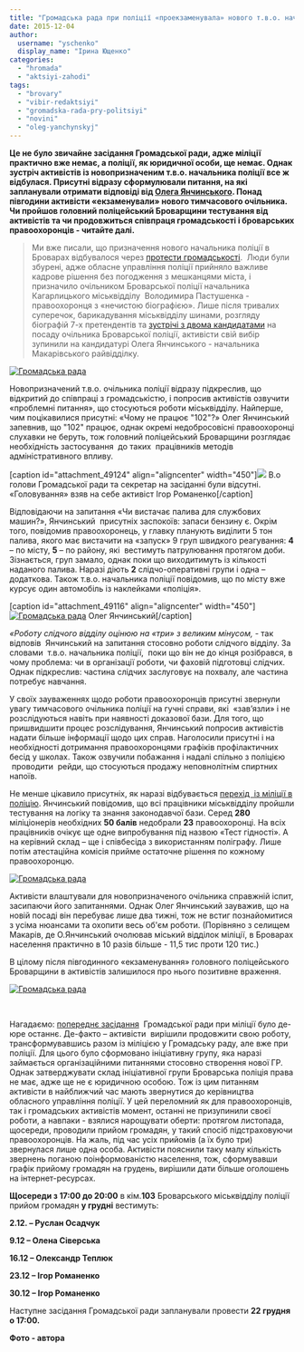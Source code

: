 ```yaml
---
title: "Громадська рада при поліції «проекзаменувала» нового т.в.о. начальника  поліції Олега Янчинського"
date: 2015-12-04
author: 
  username: "yschenko"
  display_name: "Ірина Ющенко"
categories: 
  - "hromada"
  - "aktsiyi-zahodi"
tags: 
  - "brovary"
  - "vibir-redaktsiyi"
  - "gromadska-rada-pry-politsiyi"
  - "novini"
  - "oleg-yanchynskyj"
---
```


**Це не було звичайне засідання Громадської ради, адже міліції практично вже немає, а поліції, як юридичної особи, ще немає. Однак зустріч активістів із новопризначеним т.в.о. начальника поліції все ж відбулася. Присутні відразу сформулювали питання, на які запланували отримати відповіді від [Олега Янчинського](https://mpz.brovary.org/tymchasovym-ochilnykom-brovarskoyi-politsiyi-pryznachyly-golovu-makarivskogo-rajviddilku). Понад півгодини активісти «екзаменували» нового тимчасового очільника. Чи пройшов головний поліцейський Броварщини тестування від активістів та чи продовжиться співпраця громадськості і броварських правоохоронців - читайте далі.**

> Ми вже писали, що призначення нового начальника поліції в Броварах відбувалося через [протести громадськості](https://mpz.brovary.org/zbory-gromady-i-shyny-pid-miskviddilom-protest-proty-neprozorogo-pryznachennya-kerivnyka-brovarskoyi-politsiyi).  Люди були збурені, адже обласне управління поліції прийняло важливе кадрове рішення без погодження з мешканцями міста, і призначило очільником Броварської поліції начальника Кагарлицького міськвідділу  Володимира Пастушенка - правоохоронця з «нечистою біографією». Лише після тривалих суперечок, барикадування міськвідділу шинами, розгляду біографій 7-х претендентів та [зустрічі з двома кандидатами](https://mpz.brovary.org/dva-mozhlyvi-ochilnyky-brovarskoyi-politsiyi-pospilkuvalys-iz-gromadoyu-u-miskviddili-foto) на посаду очільника Броварської поліції, активісти свій вибір зупинили на кандидатурі Олега Янчинського - начальника Макарівського райвідділку. 

[![Громадська рада](https://mpz.brovary.org/wp-content/uploads/2015/12/4.jpg)](https://mpz.brovary.org/wp-content/uploads/2015/12/4.jpg)

Новопризначений т.в.о. очільника поліції відразу підкреслив, що відкритий до співпраці з громадськістю, і попросив активістів озвучити «проблемні питання», що стосуються роботи міськвідділу. Найперше, чим поцікавилися присутні: «Чому не працює "102"?» Олег Янчинський запевнив, що "102" працює, однак окремі недобросовісні правоохоронці слухавки не беруть, тож головний поліцейський Броварщини розглядає необхідність застосування  до таких  працівників методів адміністративного впливу.

\[caption id="attachment\_49124" align="aligncenter" width="450"\][![](https://mpz.brovary.org/wp-content/uploads/2015/12/SAM_3659.jpg)](https://mpz.brovary.org/wp-content/uploads/2015/12/SAM_3659.jpg) В.о голови Громадської ради та секретар на засіданні були відсутні. «Головування» взяв на себе активіст Ігор Романенко\[/caption\]

Відповідаючи на запитання «Чи вистачає палива для службових машин?», Янчинський  присутніх заспокоїв: запаси бензину є. Окрім того, повідомив правоохоронець, у главку планують виділити 5 тон палива, якого має вистачити на «запуск» 9 груп швидкого реагування: **4** – по місту, **5** – по району, які  вестимуть патрулювання протягом доби. Зізнається, груп замало, однак поки що виходитимуть із кількості наданого палива. Наразі діють **2** слідчо-оперативні групи і одна – додаткова. Також т.в.о. начальника поліції повідомив, що по місту вже курсує один автомобіль із наклейками «поліція».

\[caption id="attachment\_49116" align="aligncenter" width="450"\][![Громадська рада](https://mpz.brovary.org/wp-content/uploads/2015/12/1.jpg)](https://mpz.brovary.org/wp-content/uploads/2015/12/1.jpg) Олег Янчинський\[/caption\]

_«Роботу слідчого відділу оцінюю на «три» з великим мінусом,_ \- так відповів  Янчинський на запитання стосовно роботи слідчого відділу. За словами  т.в.о. начальника поліції,  поки що він не до кінця розібрався, в чому проблема: чи в організації роботи, чи фаховій підготовці слідчих. Однак підкреслив: частина слідчих заслуговує на похвалу, але частина потребує навчання.

У своїх зауваженнях щодо роботи правоохоронців присутні звернули увагу тимчасового очільника поліції на гучні справи, які  «зав’язли» і не розслідуються навіть при наявності доказової бази. Для того, що пришвидшити процес розслідування, Янчинський попросив активістів надати більше інформації щодо цих справ. Наголосили присутні і на необхідності дотримання правоохоронцями графіків профілактичних бесід у школах. Також озвучили побажання і надалі спільно з поліцією  проводити  рейди, що стосуються продажу неповнолітнім спиртних напоїв.

Не менше цікавило присутніх, як наразі відбувається [перехід  із міліції в поліцію](https://mpz.brovary.org/pereatestatsiya-vid-gromadyan-pryjmayut-informatsiyu-pro-nepravomirnu-povedinku-kolyshnih-militsiyantiv/). Янчинський повідомив, що всі працівники міськвідділу пройшли тестування на логіку та знання законодавчої бази. Серед **280** міліціонерів необхідних **50 балів** недобрали **23** правоохоронці. На всіх працівників очікує ще одне випробування під назвою «Тест гідності». А на керівний склад – ще і співбесіда з використанням поліграфу. Лише потім атестаційна комісія прийме остаточне рішення по кожному правоохоронцю.

[![Громадська рада](https://mpz.brovary.org/wp-content/uploads/2015/12/7.jpg)](https://mpz.brovary.org/wp-content/uploads/2015/12/7.jpg)

Активісти влаштували для новопризначеного очільника справжній іспит, засипаючи його запитаннями. Однак Олег Янчинський зауважив, що на новій посаді він перебуває лише два тижні, тож не встиг познайомитися з усіма нюансами та охопити весь об'єм роботи. (Порівняно з селищем Макарів, де О.Янчинський очолював міський відділок міліції, в Броварах населення практично в 10 разів більше - 11,5 тис проти 120 тис.)

В цілому після півгодинного «екзаменування» головного поліцейського Броварщини в активістів залишилося про нього позитивне враження.

[![Громадська рада](https://mpz.brovary.org/wp-content/uploads/2015/12/2.jpg)](https://mpz.brovary.org/wp-content/uploads/2015/12/2.jpg)

 

Нагадаємо: [попереднє засідання](https://mpz.brovary.org/gromadska-rada-pry-militsiyi-proshhaj-zdrastuj-gromadska-rada-pry-politsiyi)  Громадської ради при міліції було де-юре останнє. Де-факто – активісти  вирішили продовжити свою роботу, трансформувавшись разом із міліцією у Громадську раду, але вже при поліції. Для цього було сформовано ініціативну групу, яка наразі займається організаційними питаннями стосовно створення нової ГР. Однак затверджувати склад ініціативної групи Броварська поліція права не має, адже ще не є юридичною особою. Тож із цим питанням активісти в найближчий час мають звернутися до керівництва обласного управління поліції. У цей переломний як для правоохоронців, так і громадських активістів момент, останні не призупинили своєї роботи, а навпаки - взялися нарощувати оберти: протягом листопада, щосереди, проводили прийом громадян, у такий спосіб підстраховуючи правоохоронців. На жаль, під час усіх прийомів (а їх було три) звернулася лише одна особа. Активісти пояснили таку малу кількість звернень поганою поінформованістю населення, тож, сформувавши графік прийому громадян на грудень, вирішили дати більше оголошень на інтернет-ресурсах.

**Щосереди з 17:00 до 20:00** в кім.**103** Броварського міськвідділу поліції прийом громадян **у грудні** вестимуть:

**2.12. – Руслан Осадчук**

**9.12 – Олена Сіверська**

**16.12 – Олександр Теплюк**

**23.12 – Ігор Романенко**

**30.12 – Ігор Романенко**

Наступне засідання Громадської ради запланували провести **22 грудня о 17:00.**

**Фото - автора**
